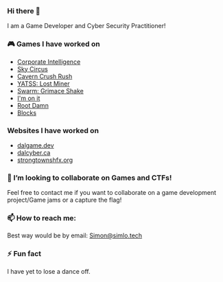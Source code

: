 ### Hi there 👋
I am a Game Developer and Cyber Security Practitioner!

### 🎮 Games I have worked on
- [Corporate Intelligence](https://github.com/Simon-Losier/Corporate-Inteligence)
- [Sky Circus](https://simlo.itch.io/sky-circus)
- [Cavern Crush Rush](https://github.com/Simon-Losier/Cavern-Crush-Rush)
- [YATSS: Lost Miner](https://github.com/Simon-Losier/YATSS-Lost-Miner)
- [Swarm: Grimace Shake](https://simlo.itch.io/swarm)
- [I'm on it](https://simlo.itch.io/im-on-it)
- [Root Damn](https://globalgamejam.org/2023/games/plantman-6)
- [Blocks](https://simou.itch.io/block)

### Websites I have worked on
- [dalgame.dev](https://dalgame.dev)
- [dalcyber.ca](https://dalcyber.ca)
- [strongtownshfx.org](https://strongtownshfx.org)

### 👯 I’m looking to collaborate on Games and CTFs!
Feel free to contact me if you want to collaborate on a game development project/Game jams or a capture the flag!

### 📫 How to reach me:
Best way would be by email: Simon@simlo.tech

### ⚡ Fun fact
I have yet to lose a dance off. 


<!--
**Simon-Losier/Simon-Losier** is a ✨ _special_ ✨ repository because its `README.md` (this file) appears on your GitHub profile.

Here are some ideas to get you started:

- 🔭 I’m currently working on ...
- 🌱 I’m currently learning ...
- 👯 I’m looking to collaborate on ...
- 🤔 I’m looking for help with ...
- 💬 Ask me about ...
- 📫 How to reach me: ...
- 😄 Pronouns: ...
- ⚡ Fun fact: ...
-->
